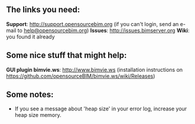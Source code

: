 ## The links you need:

**Support**: http://support.opensourcebim.org (if you can't login, send an e-mail to help@opensourcebim.org)
**Issues**: http://issues.bimserver.org
**Wiki**: you found it already

## Some nice stuff that might help:
**GUI plugin bimvie.ws**: http://www.bimvie.ws (installation instructions on https://github.com/opensourceBIM/bimvie.ws/wiki/Releases) 

## Some notes:
- If you see a message about 'heap size' in your error log, increase your heap size memory.

